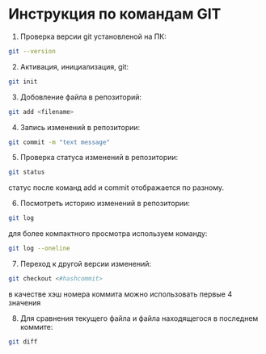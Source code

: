 # Инструкция по командам GIT

1. Проверка версии git установленой на ПК:
```sh
git --version
```

2. Активация, инициализация, git:
```sh
git init
```

3. Добовление файла в репозиторий:
```sh
git add <filename>
```

4. Запись изменений в репозитории:
```sh
git commit -m "text message"
```

5. Проверка статуса изменений в репозитории:
```sh
git status
```
статус после команд add и commit  отображается по разному.

6. Посмотреть историю изменений в репозитории:
```sh
git log
```
для более компактного просмотра используем команду:
```sh
git log --oneline
```

7. Переход к другой версии изменений:
```sh
git checkout <#hashcommit>
```
в качестве хэш номера коммита можно использовать первые 4 значения

8. Для сравнения текущего файла и файла находящегося в последнем коммите:
```sh
git diff
```
